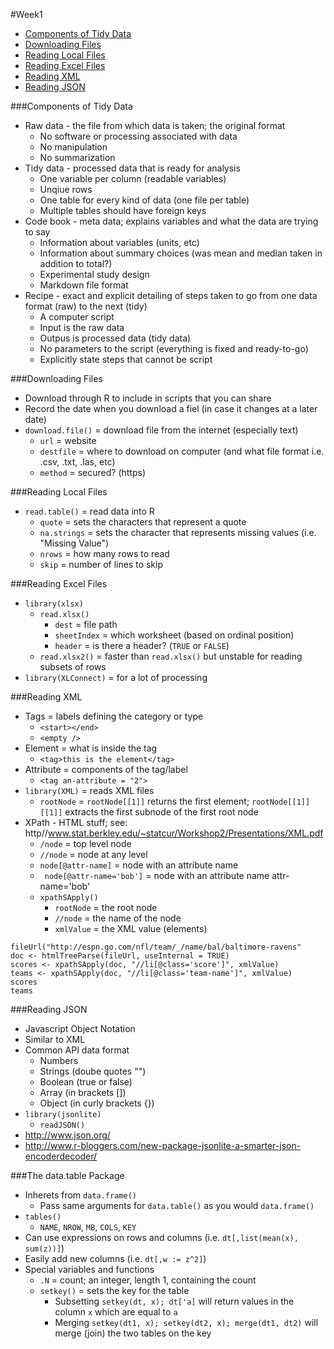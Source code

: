 #Week1

* [Components of Tidy Data](https://github.com/SeaSmith1018/DSSnotes/blob/master/Getting-and-Cleaning-Data/Week1.MD#components-of-tidy-data)
* [Downloading Files](https://github.com/SeaSmith1018/DSSnotes/blob/master/Getting-and-Cleaning-Data/Week1.MD#downloading-files)
* [Reading Local Files](https://github.com/SeaSmith1018/DSSnotes/blob/master/Getting-and-Cleaning-Data/Week1.MD#reading-local-files)
* [Reading Excel Files](https://github.com/SeaSmith1018/DSSnotes/blob/master/Getting-and-Cleaning-Data/Week1.MD#reading-excel-files)
* [Reading XML](https://github.com/SeaSmith1018/DSSnotes/blob/master/Getting-and-Cleaning-Data/Week1.MD#reading-xml)
* [Reading JSON](https://github.com/SeaSmith1018/DSSnotes/blob/master/Getting-and-Cleaning-Data/Week1.MD#reading-json)

###Components of Tidy Data
* Raw data - the file from which data is taken; the original format
  * No software or processing associated with data
  * No manipulation
  * No summarization
* Tidy data - processed data that is ready for analysis
  * One variable per column (readable variables)
  * Unqiue rows
  * One table for every kind of data (one file per table)
  * Multiple tables should have foreign keys
* Code book - meta data; explains variables and what the data are trying to say
  * Information about variables (units, etc)
  * Information about summary choices (was mean and median taken in addition to total?)
  * Experimental study design
  * Markdown file format
* Recipe - exact and explicit detailing of steps taken to go from one data format (raw) to the next (tidy)
  * A computer script
  * Input is the raw data
  * Outpus is processed data (tidy data)
  * No parameters to the script (everything is fixed and ready-to-go)
  * Explicitly state steps that cannot be script

###Downloading Files
* Download through R to include in scripts that you can share
* Record the date when you download a fiel (in case it changes at a later date)
* `download.file()` = download file from the internet (especially text)
  * `url` = website
  * `destfile` = where to download on computer (and what file format i.e. .csv, .txt, .las, etc)
  * `method` = secured? (https)

###Reading Local Files
* `read.table()` = read data into R
  * `quote` = sets the characters that represent a quote
  * `na.strings` = sets the character that represents missing values (i.e. "Missing Value")
  * `nrows` = how many rows to read
  * `skip` = number of lines to skip

###Reading Excel Files
* `library(xlsx)`
  * `read.xlsx()`
    * `dest` = file path
    * `sheetIndex` = which worksheet (based on ordinal position)
    * `header` = is there a header? (`TRUE` or `FALSE`)
  * `read.xlsx2()` = faster than `read.xlsx()` but unstable for reading subsets of rows
* `library(XLConnect)` = for a lot of processing

###Reading XML
* Tags = labels defining the category or type
  * `<start></end>`
  * `<empty />`
* Element = what is inside the tag
  * `<tag>this is the element</tag>`
* Attribute = components of the tag/label
  * `<tag an-attribute = "2">`
* `library(XML)` = reads XML files
  * `rootNode` = `rootNode[[1]]` returns the first element; `rootNode[[1]][[1]]` extracts the first subnode of the first root node
* XPath - HTML stuff; see: http//www.stat.berkley.edu/~statcur/Workshop2/Presentations/XML.pdf
  * `/node` = top level node
  * `//node` = node at any level
  * `node[@attr-name]` = node with an attribute name
  * ` node[@attr-name='bob']` = node with an attribute name attr-name='bob'
  * `xpathSApply()`
    * `rootNode` = the root node
    * `//node` = the name of the node
    * `xmlValue` = the XML value (elements)
```
fileUrl("http://espn.go.com/nfl/team/_/name/bal/baltimore-ravens"
doc <- htmlTreeParse(fileUrl, useInternal = TRUE)
scores <- xpathSApply(doc, "//li[@class='score']", xmlValue)
teams <- xpathSApply(doc, "//li[@class='team-name']", xmlValue)
scores
teams
```

###Reading JSON
* Javascript Object Notation
* Similar to XML
* Common API data format
  * Numbers
  * Strings (doube quotes "")
  * Boolean (true or false)
  * Array (in brackets [])
  * Object (in curly brackets {})
* `library(jsonlite)`
  * `readJSON()`
* http://www.json.org/
* http://www.r-bloggers.com/new-package-jsonlite-a-smarter-json-encoderdecoder/

###The data.table Package
* Inherets from `data.frame()`
  * Pass same arguments for `data.table()` as you would `data.frame()`
* `tables()`
  * `NAME`, `NROW`, `MB`, `COLS`, `KEY`
* Can use expressions on rows and columns (i.e. `dt[,list(mean(x), sum(z))]`)
* Easily add new columns (i.e. `dt[,w := z^2]`)
* Special variables and functions
  * `.N` = count; an integer, length 1, containing the count
  * `setkey()` = sets the key for the table
    * Subsetting `setkey(dt, x); dt['a]` will return values in the column `x` which are equal to `a`
    * Merging `setkey(dt1, x); setkey(dt2, x); merge(dt1, dt2)` will merge (join) the two tables on the key
